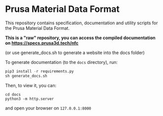 # Prusa Material Data Format

This repository contains specification, documentation and utility scripts for the Prusa Material Data Format.

**This is a "raw" repository, you can access the compiled documentation on https://specs.prusa3d.tech/nfc**

(or use generate_docs.sh to generate a website into the docs folder)

To generate documentation (to the `docs` directory), run:
```python
pip3 install -r requirements.py
sh generate_docs.sh
```

Then, to view it, you can:
```
cd docs
python3 -m http.server
```
and open your browser on `127.0.0.1:8000`
